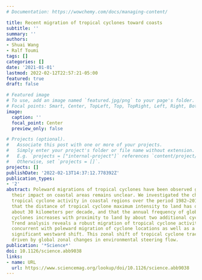 ```yaml
---
# Documentation: https://wowchemy.com/docs/managing-content/

title: Recent migration of tropical cyclones toward coasts
subtitle: ''
summary: ''
authors:
- Shuai Wang
- Ralf Toumi
tags: []
categories: []
date: '2021-01-01'
lastmod: 2022-02-12T22:57:21-05:00
featured: true 
draft: false

# Featured image
# To use, add an image named `featured.jpg/png` to your page's folder.
# Focal points: Smart, Center, TopLeft, Top, TopRight, Left, Right, BottomLeft, Bottom, BottomRight.
image:
  caption: ''
  focal_point: Center
  preview_only: false

# Projects (optional).
#   Associate this post with one or more of your projects.
#   Simply enter your project's folder or file name without extension.
#   E.g. `projects = ["internal-project"]` references `content/project/deep-learning/index.md`.
#   Otherwise, set `projects = []`.
projects: []
publishDate: '2022-02-13T14:37:12.778392Z'
publication_types:
- '2'
abstract: Poleward migrations of tropical cyclones have been observed globally, but
  their impact on coastal areas remains unclear. We investigated the change in global
  tropical cyclone activity in coastal regions over the period 1982–2018. We found
  that the distance of tropical cyclone maximum intensity to land has decreased by
  about 30 kilometers per decade, and that the annual frequency of global tropical
  cyclones increases with proximity to land by about two additional cyclones per decade.
  Trend analysis reveals a robust migration of tropical cyclone activity toward coasts,
  concurrent with poleward migration of cyclone locations as well as a statistically
  significant westward shift. This zonal shift of tropical cyclone tracks may be mainly
  driven by global zonal changes in environmental steering flow.
publication: '*Science*'
doi: 10.1126/science.abb9038
links:
- name: URL
  url: https://www.sciencemag.org/lookup/doi/10.1126/science.abb9038
---
```

